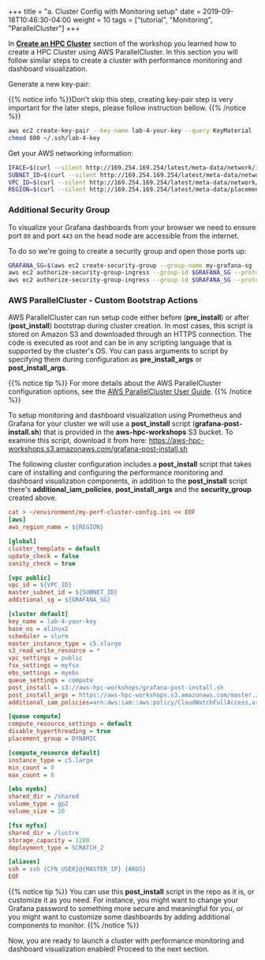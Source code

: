 +++
title = "a. Cluster Config with Monitoring setup"
date = 2019-09-18T10:46:30-04:00
weight = 10
tags = ["tutorial", "Monitoring", "ParallelCluster"]
+++

In [**Create an HPC Cluster**](/03-hpc-aws-parallelcluster-workshop.html) section of the workshop you learned how to create a HPC Cluster using AWS ParallelCluster. In this section you will follow similar steps to create a cluster with performance monitoring and dashboard visualization. 

Generate a new key-pair:

{{% notice info %}}Don't skip this step, creating key-pair step is very important for the later steps, please follow instruction bellow.
{{% /notice %}}

```bash
aws ec2 create-key-pair --key-name lab-4-your-key --query KeyMaterial --output text > ~/.ssh/lab-4-key
chmod 600 ~/.ssh/lab-4-key
```

Get your AWS networking information:

```bash
IFACE=$(curl --silent http://169.254.169.254/latest/meta-data/network/interfaces/macs/)
SUBNET_ID=$(curl --silent http://169.254.169.254/latest/meta-data/network/interfaces/macs/${IFACE}/subnet-id)
VPC_ID=$(curl --silent http://169.254.169.254/latest/meta-data/network/interfaces/macs/${IFACE}/vpc-id)
REGION=$(curl --silent http://169.254.169.254/latest/meta-data/placement/availability-zone | sed 's/[a-z]$//')
```

### Additional Security Group

To visualize your Grafana dashboards from your browser we need to ensure port `80` and port `443` on the head node are accessible from the internet.

To do so we're going to create a security group and open those ports up:

```bash
GRAFANA_SG=$(aws ec2 create-security-group --group-name my-grafana-sg --description "Open Grafana dashboard ports" --vpc-id $VPC_ID --output text)
aws ec2 authorize-security-group-ingress --group-id $GRAFANA_SG --protocol tcp --port 443 --cidr 0.0.0.0/0
aws ec2 authorize-security-group-ingress --group-id $GRAFANA_SG --protocol tcp --port 80 --cidr 0.0.0.0/0
```

### AWS ParallelCluster - Custom Bootstrap Actions

AWS ParallelCluster can run setup code either before (**pre_install**) or after (**post_install**) bootstrap during cluster creation. In most cases, this script is stored on Amazon S3 and downloaded through an HTTPS connection. The code is executed as root and can be in any scripting language that is supported by the cluster's OS. You can pass arguments to script by specifying them during configuration as **pre_install_args** or **post_install_args**.

{{% notice tip %}}
For more details about the AWS ParallelCluster configuration options, see the [AWS ParallelCluster User Guide](https://docs.aws.amazon.com/parallelcluster/latest/ug/configuration.html).
{{% /notice %}}

To setup monitoring and dashboard visualization using Prometheus and Grafana for your cluster we will use a **post_install** script (**grafana-post-install.sh**) that is provided in the **aws-hpc-workshops** S3 bucket. To examine this script, download it from here: https://aws-hpc-workshops.s3.amazonaws.com/grafana-post-install.sh

The following cluster configuration includes a **post_install** script that takes care of installing and configuring the performance monitoring and dashboard visualization components, in addition to the **post_install** script there's **additional_iam_policies**, **post_install_args** and the **security_group** created above. 

```ini
cat > ~/environment/my-perf-cluster-config.ini << EOF
[aws]
aws_region_name = ${REGION}

[global]
cluster_template = default
update_check = false
sanity_check = true

[vpc public]
vpc_id = ${VPC_ID}
master_subnet_id = ${SUBNET_ID}
additional_sg = ${GRAFANA_SG}

[cluster default]
key_name = lab-4-your-key
base_os = alinux2
scheduler = slurm
master_instance_type = c5.xlarge
s3_read_write_resource = *
vpc_settings = public
fsx_settings = myfsx
ebs_settings = myebs
queue_settings = compute
post_install = s3://aws-hpc-workshops/grafana-post-install.sh
post_install_args = https://aws-hpc-workshops.s3.amazonaws.com/master.zip
additional_iam_policies=arn:aws:iam::aws:policy/CloudWatchFullAccess,arn:aws:iam::aws:policy/AWSPriceListServiceFullAccess,arn:aws:iam::aws:policy/AmazonSSMFullAccess,arn:aws:iam::aws:policy/AWSCloudFormationReadOnlyAccess

[queue compute]
compute_resource_settings = default
disable_hyperthreading = true
placement_group = DYNAMIC

[compute_resource default]
instance_type = c5.large
min_count = 0
max_count = 8

[ebs myebs]
shared_dir = /shared
volume_type = gp2
volume_size = 20

[fsx myfsx]
shared_dir = /lustre
storage_capacity = 1200
deployment_type = SCRATCH_2

[aliases]
ssh = ssh {CFN_USER}@{MASTER_IP} {ARGS}
EOF
```

{{% notice tip %}}
You can use this **post_install** script in the repo as it is, or customize it as you need. For instance, you might want to change your Grafana password to something more secure and meaningful for you, or you might want to customize some dashboards by adding additional components to monitor.
{{% /notice %}}

Now, you are ready to launch a cluster with performance monitoring and dashboard visualization enabled! Proceed to the next section.
